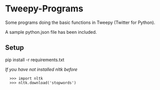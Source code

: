 # Tweepy-Programs
Some programs doing the basic functions in Tweepy (Twitter for Python).

A sample python.json file has been included.

## Setup
pip install -r requirements.txt

*If you have not installed nltk before*

```
  >>> import nltk
  >>> nltk.download('stopwords')
```